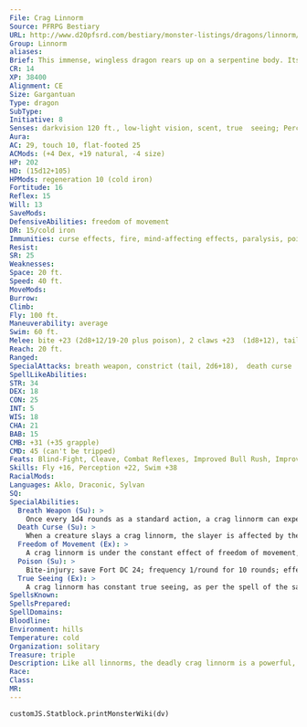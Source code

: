 ```yaml
---
File: Crag Linnorm
Source: PFRPG Bestiary
URL: http://www.d20pfsrd.com/bestiary/monster-listings/dragons/linnorm/crag
Group: Linnorm
aliases: 
Brief: This immense, wingless dragon rears up on a serpentine body. Its triple tail and powerful talons swipe at the air.
CR: 14
XP: 38400
Alignment: CE
Size: Gargantuan
Type: dragon
SubType: 
Initiative: 8
Senses: darkvision 120 ft., low-light vision, scent, true  seeing; Perception +22
Aura: 
AC: 29, touch 10, flat-footed 25
ACMods: (+4 Dex, +19 natural, -4 size)
HP: 202
HD: (15d12+105)
HPMods: regeneration 10 (cold iron)
Fortitude: 16
Reflex: 15
Will: 13
SaveMods: 
DefensiveAbilities: freedom of movement
DR: 15/cold iron
Immunities: curse effects, fire, mind-affecting effects, paralysis, poison, sleep
Resist: 
SR: 25
Weaknesses: 
Space: 20 ft.
Speed: 40 ft.
MoveMods: 
Burrow: 
Climb: 
Fly: 100 ft.
Maneuverability: average
Swim: 60 ft.
Melee: bite +23 (2d8+12/19-20 plus poison), 2 claws +23  (1d8+12), tail +18 (2d6+6 plus grab)
Reach: 20 ft.
Ranged: 
SpecialAttacks: breath weapon, constrict (tail, 2d6+18),  death curse
SpellLikeAbilities: 
STR: 34
DEX: 18
CON: 25
INT: 5
WIS: 18
CHA: 21
BAB: 15
CMB: +31 (+35 grapple)
CMD: 45 (can't be tripped)
Feats: Blind-Fight, Cleave, Combat Reflexes, Improved Bull Rush, Improved Critical (bite), Improved Initiative, Lightning Reflexes, Power Attack
Skills: Fly +16, Perception +22, Swim +38
RacialMods: 
Languages: Aklo, Draconic, Sylvan
SQ: 
SpecialAbilities:
  Breath Weapon (Su): >
    Once every 1d4 rounds as a standard action, a crag linnorm can expel a 120-foot line of magma, dealing 15d8 points of fire damage to all creatures struck (Reflex DC 24 halves). This line of magma remains red-hot for 1 round after the linnorm creates it. Creatures that took damage on the first round take 6d6 fire damage the second round (Reflex DC 24 negates), as does any creature that walks across the line of magma. If the magma was expelled while the linnorm was airborne, it instead rains downward during the second round as a sheet of fire no more than 60 feet high that does 6d6 damage (Reflex DC 24 negates) to any creature that passes through it. On the third round, the line of magma cools to a thin layer of brittle stone that quickly degrades to powder and sand over the course of several hours; magma that's turned to a sheet of fire is consumed entirely during the second round, leaving behind only a stain of smoke in the air that swiftly disperses. The save DC is Constitution-based.
  Death Curse (Su): >
    When a creature slays a crag linnorm, the slayer is affected by the curse of fire.  Curse of Fire: save Will DC 22; effect creature gains vulnerability to fire. The save DC is Charisma-based.
  Freedom of Movement (Ex): >
    A crag linnorm is under the constant effect of freedom of movement, as per the spell of the same name. This effect cannot be dispelled.
  Poison (Su): >
    Bite-injury; save Fort DC 24; frequency 1/round for 10 rounds; effect 2d6 fire damage and 1d4 Con drain; cure 2 consecutive saves. The save DC is Constitution-based.
  True Seeing (Ex): >
    A crag linnorm has constant true seeing, as per the spell of the same name.
SpellsKnown: 
SpellsPrepared: 
SpellDomains: 
Bloodline: 
Environment: hills
Temperature: cold
Organization: solitary
Treasure: triple
Description: Like all linnorms, the deadly crag linnorm is a powerful, primeval dragon, a denizen of the wild regions far north of where most civilizations dare to tread. The crag linnorm is among the weakest of its kind, yet still a devastating predator in its own right. Favored, if not by the gods, then by some primal intelligence of the mysterious world of the fey, the linnorm bestows a powerful curse on any who manage to slay it. A crag linnorm is 60 feet long and weighs 12,000 pounds.
Race: 
Class: 
MR: 
---
```

```dataviewjs
customJS.Statblock.printMonsterWiki(dv)
```

